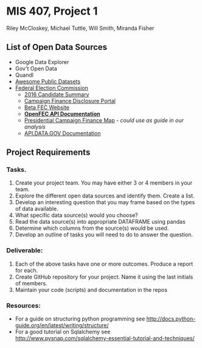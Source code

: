 # MIS 407, Project 1

Riley McCloskey, Michael Tuttle, Will Smith, Miranda Fisher

## List of Open Data Sources
- Google Data Explorer
- Gov't Open Data
- Quandl
- [Awesome Public Datasets](https://github.com/caesar0301/awesome-public-datasets)
- [Federal Election Commission](http://www.fec.gov/)
  - [2016 Candidate Summary](http://www.fec.gov/data/CandidateSummary.do?format=html&election_yr=2016)
  - [Campaign Finance Disclosure Portal](http://www.fec.gov/pindex.shtml)
  - [Beta FEC Website](https://beta.fec.gov/data/) 
  - **[OpenFEC API Documentation](https://api.open.fec.gov/developers)**
  - [Presidential Campaign Finance Map](http://www.fec.gov/disclosurep/pnational.do?cf=phome) - *could use as guide in our analysis*
  - [API.DATA.GOV Documentation](https://api.data.gov/docs/)

## Project Requirements

### Tasks.
1.	Create your project team. You may have either 3 or 4 members in your team.
2.	Explore the different open data sources and identify them. Create a list.
3.	Develop an interesting question that you may frame based on the types of data available.
4.	What specific data source(s) would you choose?
5.	Read the data source(s) into appropriate DATAFRAME using pandas
6.	Determine which columns from the source(s) would be used.
7.	Develop an outline of tasks you will need to do to answer the question.

### Deliverable:
1.	Each of the above tasks have one or more outcomes. Produce a report for each.
2.	Create GitHub repository for your project. Name it using the last initials of members.
3.	Maintain your code (scripts) and documentation in the repos

### Resources:
- For a guide on structuring python programming see http://docs.python-guide.org/en/latest/writing/structure/
- For a good tutorial on Sqlalchemy see http://www.pysnap.com/sqlalchemy-essential-tutorial-and-techniques/


